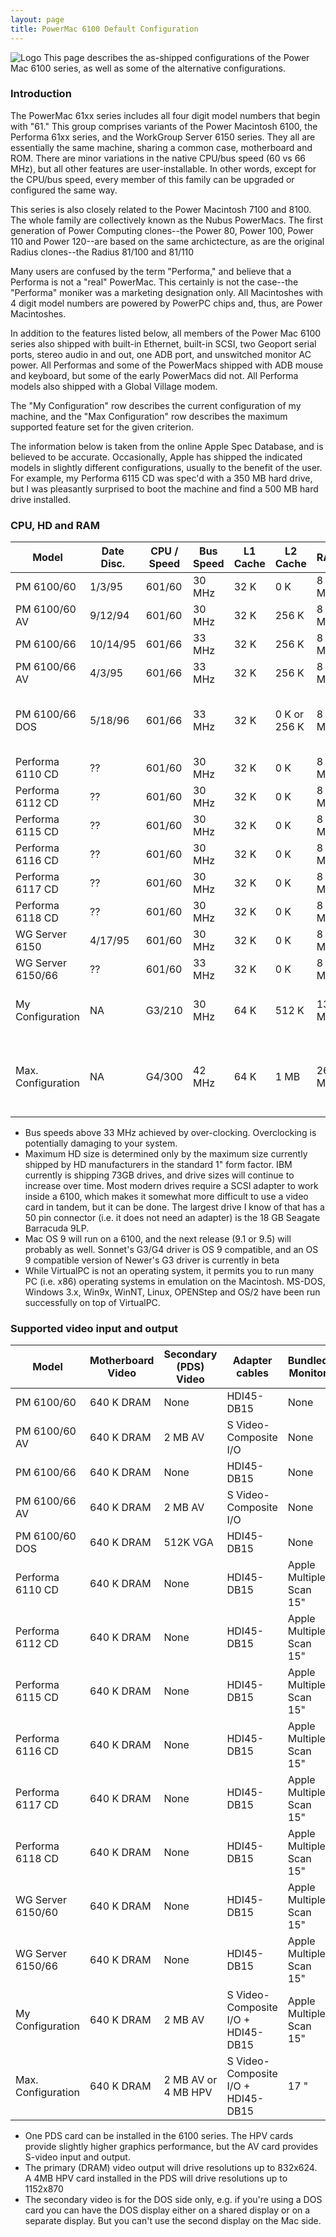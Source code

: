 ```yaml
---
layout: page
title: PowerMac 6100 Default Configuration
---
```


![Logo](/mac/powermac6100/img/01default.gif) This page describes the as-shipped configurations of the Power Mac 6100 series, as well as some of the alternative configurations.

### Introduction

The PowerMac 61xx series includes all four digit model numbers that begin with "61." This group comprises variants of the Power Macintosh 6100, the Performa 61xx series, and the WorkGroup Server 6150 series. They all are essentially the same machine, sharing a common case, motherboard and ROM. There are minor variations in the native CPU/bus speed (60 vs 66 MHz), but all other features are user-installable. In other words, except for the CPU/bus speed, every member of this family can be upgraded or configured the same way.

This series is also closely related to the Power Macintosh 7100 and 8100. The whole family are collectively known as the Nubus PowerMacs. The first generation of Power Computing clones--the Power 80, Power 100, Power 110 and Power 120--are based on the same archictecture, as are the original Radius clones--the Radius 81/100 and 81/110

Many users are confused by the term "Performa," and believe that a Performa is not a "real" PowerMac. This certainly is not the case--the "Performa" moniker was a marketing designation only. All Macintoshes with 4 digit model numbers are powered by PowerPC chips and, thus, are Power Macintoshes.

In addition to the features listed below, all members of the Power Mac 6100 series also shipped with built-in Ethernet, built-in SCSI, two Geoport serial ports, stereo audio in and out, one ADB port, and unswitched monitor AC power. All Performas and some of the PowerMacs shipped with ADB mouse and keyboard, but some of the early PowerMacs did not. All Performa models also shipped with a Global Village modem.

The "My Configuration" row describes the current configuration of my machine, and the "Max Configuration" row describes the maximum supported feature set for the given criterion.

The information below is taken from the online Apple Spec Database, and is believed to be accurate. Occasionally, Apple has shipped the indicated models in slightly different configurations, usually to the benefit of the user. For example, my Performa 6115 CD was spec'd with a 350 MB hard drive, but I was pleasantly surprised to boot the machine and find a 500 MB hard drive installed.

### CPU, HD and RAM

Model | Date Disc. | CPU / Speed | Bus Speed | L1 Cache | L2 Cache | RAM | HD | CD-ROM | OS
----- | ---------- | ----------- | --------- | -------- | -------- | --- | -- | ------ | --
PM 6100/60 | 1/3/95 | 601/60 | 30 MHz | 32 K | 0 K | 8 MB | 250 MB | Opt'l | Mac OS 7.1.2
PM 6100/60 AV | 9/12/94 | 601/60 | 30 MHz | 32 K | 256 K | 8 MB | 350 MB | Opt'l | Mac OS 7.1.2
PM 6100/66 | 10/14/95 | 601/66 | 33 MHz | 32 K | 256 K | 8 MB | 350 MB | Opt'l | Mac OS 7.5
PM 6100/66 AV | 4/3/95 | 601/66 | 33 MHz | 32 K | 256 K | 8 MB | 350 MB | Opt'l | Mac OS 7.5
PM 6100/66 DOS | 5/18/96 | 601/66 | 33 MHz | 32 K | 0 K or 256 K | 8 MB | 250 or 500 MB | Opt'l | Mac OS 7.5, MS-DOS 6.22
Performa 6110 CD | ?? | 601/60 | 30 MHz | 32 K | 0 K | 8 MB | 250 MB | 2x | Mac OS 7.5
Performa 6112 CD | ?? | 601/60 | 30 MHz | 32 K | 0 K | 8 MB | 250 MB | 2x | Mac OS 7.5
Performa 6115 CD | ?? | 601/60 | 30 MHz | 32 K | 0 K | 8 MB | 350 MB | 2x | Mac OS 7.5
Performa 6116 CD | ?? | 601/60 | 30 MHz | 32 K | 0 K | 8 MB | 700 MB | 2x | Mac OS 7.5.1
Performa 6117 CD | ?? | 601/60 | 30 MHz | 32 K | 0 K | 8 MB | 350 MB | 2x | Mac OS 7.5
Performa 6118 CD | ?? | 601/60 | 30 MHz | 32 K | 0 K | 8 MB | 500 MB | 2x | Mac OS 7.5
WG Server 6150 | 4/17/95 | 601/60 | 30 MHz | 32 K | 0 K | 8 MB | 500 MB | 2x | Mac OS 7.1.2
WG Server 6150/66 | ?? | 601/60 | 33 MHz | 32 K | 0 K | 8 MB | 700 MB | 2x | Mac OS 7.5
My Configuration | NA | G3/210 | 30 MHz | 64 K | 512 K | 136 MB | 4.5 GB | 2x int., 4x4x16 CD-RW ext. |	Mac OS 8.6, MkLinux DR3
Max. Configuration | NA | G4/300 | 42 MHz | 64 K | 1 MB | 264 MB | ?? | 24x | Mac OS 9.x, MkLinux DR3, Virtual PC

* Bus speeds above 33 MHz achieved by over-clocking. Overclocking is potentially damaging to your system. 
* Maximum HD size is determined only by the maximum size currently shipped by HD manufacturers in the standard 1" form factor. IBM currently is shipping 73GB drives, and drive sizes will continue to increase over time. Most modern drives require a SCSI adapter to work inside a 6100, which makes it somewhat more difficult to use a video card in tandem, but it can be done. The largest drive I know of that has a 50 pin connector (i.e. it does not need an adapter) is the 18 GB Seagate Barracuda 9LP.
* Mac OS 9 will run on a 6100, and the next release (9.1 or 9.5) will probably as well. Sonnet's G3/G4 driver is OS 9 compatible, and an OS 9 compatible version of Newer's G3 driver is currently in beta
* While VirtualPC is not an operating system, it permits you to run many PC (i.e. x86) operating systems in emulation on the Macintosh. MS-DOS, Windows 3.x, Win9x, WinNT, Linux, OPENStep and OS/2 have been run successfully on top of VirtualPC.

### Supported video input and output

Model | Motherboard Video | Secondary (PDS) Video | Adapter cables | Bundled Monitor | 2nd Monitor
----- | ----------------- | --------------------- | -------------- | --------------- | -----------
PM 6100/60 | 640 K DRAM | None | HDI45-DB15 | None | None
PM 6100/60 AV | 640 K DRAM | 2 MB AV | S Video-Composite I/O | None | None
PM 6100/66 | 640 K DRAM | None | HDI45-DB15 | None | None
PM 6100/66 AV | 640 K DRAM | 2 MB AV | S Video-Composite I/O | None | None
PM 6100/60 DOS | 640 K DRAM | 512K VGA | HDI45-DB15 | None | None
Performa 6110 CD | 640 K DRAM | None | HDI45-DB15 | Apple Multiple Scan 15" | None
Performa 6112 CD | 640 K DRAM | None | HDI45-DB15 | Apple Multiple Scan 15" | None
Performa 6115 CD | 640 K DRAM | None | HDI45-DB15 | Apple Multiple Scan 15" | None
Performa 6116 CD | 640 K DRAM | None | HDI45-DB15 | Apple Multiple Scan 15" | None
Performa 6117 CD | 640 K DRAM | None | HDI45-DB15 | Apple Multiple Scan 15" | None
Performa 6118 CD | 640 K DRAM | None | HDI45-DB15 | Apple Multiple Scan 15" | None
WG Server 6150/60 | 640 K DRAM | None | HDI45-DB15 | Apple Multiple Scan 15" | None
WG Server 6150/66 | 640 K DRAM | None | HDI45-DB15 | Apple Multiple Scan 15" | None
My Configuration | 640 K DRAM | 2 MB AV | S Video-Composite I/O + HDI45-DB15 | Apple Multiple Scan 15" | Sony 17"
Max. Configuration | 640 K DRAM | 2 MB AV or 4 MB HPV | S Video-Composite I/O + HDI45-DB15 | 17 " | 21"

* One PDS card can be installed in the 6100 series. The HPV cards provide slightly higher graphics performance, but the AV card provides S-video input and output.
* The primary (DRAM) video output will drive resolutions up to 832x624. A 4MB HPV card installed in the PDS will drive resolutions up to 1152x870
* The secondary video is for the DOS side only, e.g. if you're using a DOS card you can have the DOS display either on a shared display or on a separate display. But you can't use the second display on the Mac side.
